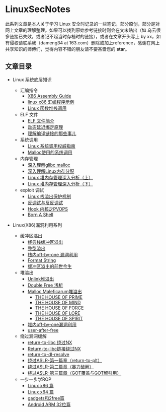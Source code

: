 # LinuxSecNotes
此系列文章是本人关于学习 Linux 安全时记录的一些笔记，部分原创，部分是对网上文章的理解整理。如果可以找到原始参考链接时则会在文末贴出（如 乌云很多链接已失效，或者记不起当时存档时的链接），或者在文章开头写上 by xx，如有侵权请联系我（dameng34 at 163.com）删除或加上reference，感谢在网上共享知识的师傅们，觉得内容不错的朋友请不要吝啬您的 **star**。  

## 文章目录

* Linux 系统底层知识
	- 汇编指令
		- [X86 Assembly Guide](./Linux%20系统底层知识/X86%20Assembly%20Guide.md)
		- [linux x86 汇编程序示例](./Linux%20系统底层知识/linux%20x86%20汇编程序示例.md)
		- [Linux 函数堆栈调用](./Linux%20系统底层知识/Linux%20函数堆栈调用.md)
	- ELF 文件
		- [ELF 文件简介](./Linux%20系统底层知识/ELF%20文件简介.md)
		- [动态延迟绑定原理](./Linux%20系统底层知识/动态延迟绑定原理.md)
		- [理解编译链接的那些事儿](./Linux%20系统底层知识//理解编译链接的那些事儿.md)
	- 系统调用
		- [Linux 系统调用权威指南](./Linux%20系统底层知识/Linux%20系统调用权威指南.md)
		- [Malloc使用的系统调用](./Linux%20系统底层知识/Malloc使用的系统调用.md)
	- 内存管理
		 - [深入理解glibc malloc](./Linux%20系统底层知识/深入理解glibc%20malloc.md)
    	 - [深入理解Linux内存分配](./Linux%20系统底层知识/深入理解Linux内存分配.md)
    	 - [Linux 堆内存管理深入分析（上）](./Linux%20系统底层知识/Linux%20堆内存管理深入分析（上）.md)
    	 - [Linux 堆内存管理深入分析（下）](./Linux%20系统底层知识/Linux%20堆内存管理深入分析（下）.md)
	- exploit 调试
	    - [Linux 栈溢出保护机制](./Linux%20系统底层知识/Linux%20栈溢出保护机制.md)
		- [反调试与反反调试](./Linux%20系统底层知识/反调试与反反调试.md)
	    - [Hook 内核之PVOPS](./Linux%20系统底层知识/Hook%20内核之PVOPS.md)
	    - [Born A Shell](./Linux%20系统底层知识/Born%20A%20Shell.md)
	 
* Linux(X86)漏洞利用系列
	- 缓冲区溢出
		- [经典栈缓冲区溢出](./Linux%20X86%20漏洞利用系列/经典栈缓冲区溢出.md)
		- [整型溢出](./Linux%20X86%20漏洞利用系列/整型溢出.md)
		- [栈内off-by-one 漏洞利用](./Linux%20X86%20漏洞利用系列/栈内off-by-one%20漏洞利用.md)
		- [Format String](./Linux%20X86%20漏洞利用系列/Format%20String.md)
		- [缓冲区溢出的前世今生](./Linux%20X86%20漏洞利用系列/缓冲区溢出的前世今生.md)
	- 堆溢出
		- [Unlink堆溢出](./Linux%20X86%20漏洞利用系列/Unlink堆溢出.md)
		- [Double Free 浅析](./Linux%20X86%20漏洞利用系列/Double%20Free%20浅析.md)  
		- [Malloc Maleficarum堆溢出](./Linux%20X86%20漏洞利用系列/Malloc%20Maleficarum堆溢出.md)
			- [THE HOUSE OF PRIME](./Linux%20X86%20漏洞利用系列/THE%20HOUSE%20OF%20PRIME.md)
			- [THE HOUSE OF MIND](./Linux%20X86%20漏洞利用系列/THE%20HOUSE%20OF%20MIND.md)
			- [THE HOUSE OF FORCE](./Linux%20X86%20漏洞利用系列/THE%20HOUSE%20OF%20FORCE.md)
			- [THE HOUSE OF LORE](./Linux%20X86%20漏洞利用系列/THE%20HOUSE%20OF%20LORE.md)
			- [THE HOUSE OF SPIRIT](./Linux%20X86%20漏洞利用系列/THE%20HOUSE%20OF%20SPIRIT.md)
		- [堆内off-by-one漏洞利用](./Linux%20X86%20漏洞利用系列/堆内off-by-one漏洞利用.md)
		- [user-after-free](./Linux%20X86%20漏洞利用系列/user-after-free.md)
	- 绕过漏洞缓解
		- [return-to-libc 绕过NX](./Linux%20X86%20漏洞利用系列/return-to-libc%20绕过NX.md)
		- [Return-to-libc链接绕过NX](./Linux%20X86%20漏洞利用系列/Return-to-libc链接绕过NX.md)
		- [return-to-dl-resolve](./Linux%20X86%20漏洞利用系列/return-to-dl-resolve.md)
		- [绕过ASLR-第一篇章（return-to-plt）](./Linux%20X86%20漏洞利用系列/绕过ASLR-第一篇章（return-to-plt）.md)
		- [绕过ASLR-第二篇章（暴力破解）](./Linux%20X86%20漏洞利用系列/绕过ASLR-第二篇章（暴力破解）.md)
		- [绕过ASLR-第三篇章（GOT覆盖与GOT解引用）](./Linux%20X86%20漏洞利用系列/绕过ASLR-第三篇章（GOT覆盖与GOT解引用）.md)
	- 一步一步学ROP
		- [Linux x86 篇](./一步一步学ROP/Linux%20x86%20篇.md)
		- [Linux x64 篇](./一步一步学ROP/Linux%20x64%20篇.md)
		- [gadgets和2free篇](./一步一步学ROP/gadgets和2free%20篇.md)
		- [Android ARM 32位篇](./一步一步学ROP/Android%20ARM%2032位篇.md)
	
